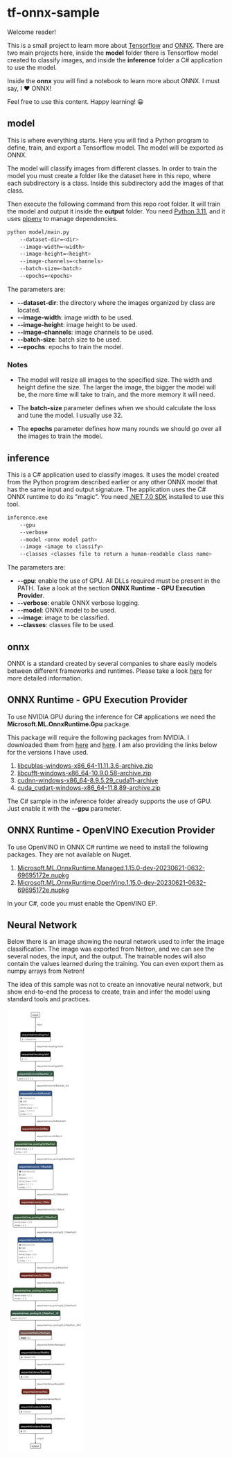 # tf-onnx-sample

Welcome reader!

This is a small project to learn more about [Tensorflow](https://www.tensorflow.org/) and [ONNX](https://onnx.ai/).
There are two main projects here, inside the **model** folder there is Tensorflow model created to classify images, and inside the **inference** folder a C# application to use the model.

Inside the **onnx** you will find a notebook to learn more about ONNX. I must say, I ❤️ ONNX!

Feel free to use this content. Happy learning! 😀

## model

This is where everything starts. Here you will find a Python program to define, train, and export a Tensorflow model.
The model will be exported as ONNX.

The model will classify images from different classes. In order to train the model you must create a folder like the dataset here in this repo, where each subdirectory is a class. Inside this subdirectory add the images of that class. 

Then execute the following command from this repo root folder. It will train the model and output it inside the **output** folder. You need [Python 3.11](https://www.python.org/downloads/release/python-3116/), and it uses [pipenv](https://pipenv.pypa.io/en/latest/) to manage dependencies.

```bash
python model/main.py 
    --dataset-dir=<dir> 
    --image-width=<width> 
    --image-height=<height> 
    --image-channels=<channels> 
    --batch-size=<batch> 
    --epochs=<epochs>
```

The parameters are:

- **--dataset-dir**: the directory where the images organized by class are located.
- **--image-width**: image width to be used.
- **--image-height**: image height to be used.
- **--image-channels**: image channels to be used.
- **--batch-size**: batch size to be used.
- **--epochs**: epochs to train the model.

### Notes

- The model will resize all images to the specified size. The width and height define the size. The larger the image, the bigger the model will be, the more time will take to train, and the more memory it will need.

- The **batch-size** parameter defines when we should calculate the loss and tune the model. I usually use 32.

- The **epochs** parameter defines how many rounds we should go over all the images to train the model.

## inference

This is a C# application used to classify images. It uses the model created from the Python program described earlier or any other ONNX model that has the same input and output signature.
The application uses the C# ONNX runtime to do its "magic". You need [.NET 7.0 SDK](https://dotnet.microsoft.com/en-us/download/dotnet/7.0) installed to use this tool.

```bash
inference.exe 
    --gpu
    --verbose
    --model <onnx model path>
    --image <image to classify>
    --classes <classes file to return a human-readable class name>
```

The parameters are:

- **--gpu**: enable the use of GPU. All DLLs required must be present in the PATH. Take a look at the section **ONNX Runtime - GPU Execution Provider**.
- **--verbose**: enable ONNX verbose logging.
- **--model**: ONNX model to be used.
- **--image**: image to be classified.
- **--classes**: classes file to be used.

## onnx

ONNX is a standard created by several companies to share easily models between different frameworks and runtimes. Please take a look [here](./onnx//onnx.ipynb) for more detailed information.

## ONNX Runtime - GPU Execution Provider

To use NVIDIA GPU during the inference for C# applications we need the **Microsoft.ML.OnnxRuntime.Gpu** package.

This package will require the following packages from NVIDIA. I downloaded them from [here](https://developer.download.nvidia.com/compute/cuda/redist/) and [here](https://developer.nvidia.com/rdp/cudnn-download). I am also providing the links below for the versions I have used.

1. [libcublas-windows-x86_64-11.11.3.6-archive.zip](https://developer.download.nvidia.com/compute/cuda/redist/libcublas/windows-x86_64/libcublas-windows-x86_64-11.11.3.6-archive.zip)
2. [libcufft-windows-x86_64-10.9.0.58-archive.zip](https://developer.download.nvidia.com/compute/cuda/redist/libcufft/windows-x86_64/libcufft-windows-x86_64-10.9.0.58-archive.zip)
3. [cudnn-windows-x86_64-8.9.5.29_cuda11-archive](https://developer.nvidia.com/downloads/compute/cudnn/secure/8.9.5/local_installers/11.x/cudnn-windows-x86_64-8.9.5.29_cuda11-archive.zip/)
4. [cuda_cudart-windows-x86_64-11.8.89-archive.zip](https://developer.download.nvidia.com/compute/cuda/redist/cuda_cudart/windows-x86_64/cuda_cudart-windows-x86_64-11.8.89-archive.zip)

The C# sample in the inference folder already supports the use of GPU. Just enable it with the **--gpu** parameter.

## ONNX Runtime - OpenVINO Execution Provider

To use OpenVINO in ONNX C# runtime we need to install the following packages. They are not available on Nuget.

1. [Microsoft.ML.OnnxRuntime.Managed.1.15.0-dev-20230621-0632-69695172e.nupkg](https://github.com/intel/onnxruntime/releases/download/v5.0.0/Microsoft.ML.OnnxRuntime.Managed.1.15.0-dev-20230621-0632-69695172e.nupkg)
2. [Microsoft.ML.OnnxRuntime.OpenVino.1.15.0-dev-20230621-0632-69695172e.nupkg](https://github.com/intel/onnxruntime/releases/download/v5.0.0/Microsoft.ML.OnnxRuntime.OpenVino.1.15.0-dev-20230621-0632-69695172e.nupkg)

In your C#, code you must enable the OpenVINO EP.

## Neural Network

Below there is an image showing the neural network used to infer the image classification. The image was exported from Netron, and we can see the several nodes, the input, and the output. The trainable nodes will also contain the values learned during the training. You can even export them as numpy arrays from Netron!

The idea of this sample was not to create an innovative neural network, but show end-to-end the process to create, train and infer the model using standard tools and practices.

![model](./assets/model.png)
